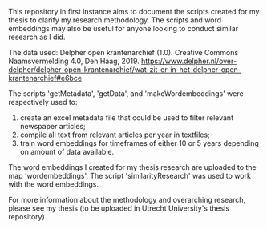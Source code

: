 This repository in first instance aims to document the scripts created for my thesis to clarify my research methodology. 
The scripts and word embeddings may also be useful for anyone looking to conduct similar research as I did. 

The data used: Delpher open krantenarchief (1.0). Creative Commons Naamsvermelding 4.0, Den Haag, 2019.
https://www.delpher.nl/over-delpher/delpher-open-krantenarchief/wat-zit-er-in-het-delpher-open-krantenarchief#e6bce 

The scripts 'getMetadata', 'getData', and 'makeWordembeddings' were respectively used to:
  1) create an excel metadata file that could be used to filter relevant newspaper articles;
  2) compile all text from relevant articles per year in textfiles;
  3) train word embeddings for timeframes of either 10 or 5 years depending on amount of data available.

The word embeddings I created for my thesis research are uploaded to the map 'wordembeddings'. 
The script 'similarityResearch' was used to work with the word embeddings. 

For more information about the methodology and overarching research, please see my thesis (to be uploaded in Utrecht University's thesis repository). 
